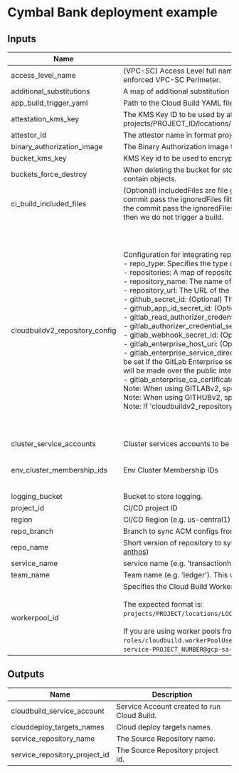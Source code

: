 # Cymbal Bank deployment example

<!-- BEGINNING OF PRE-COMMIT-TERRAFORM DOCS HOOK -->
## Inputs

| Name | Description | Type | Default | Required |
|------|-------------|------|---------|:--------:|
| access\_level\_name | (VPC-SC) Access Level full name. When providing this variable, additional identities will be added to the access level, these are required to work within an enforced VPC-SC Perimeter. | `string` | `null` | no |
| additional\_substitutions | A map of additional substitution variables for Google Cloud Build Trigger Specification. All keys must start with an underscore (\_). | `map(string)` | `{}` | no |
| app\_build\_trigger\_yaml | Path to the Cloud Build YAML file for the application | `string` | n/a | yes |
| attestation\_kms\_key | The KMS Key ID to be used by attestor in format projects/PROJECT\_ID/locations/KMS\_KEY\_LOCATION/keyRings/KMS\_KEYRING\_NAME/cryptoKeys/KMS\_KEY\_NAME/cryptoKeyVersions/KMS\_KEY\_VERSION. | `string` | n/a | yes |
| attestor\_id | The attestor name in format projects/PROJECT\_ID/attestors/ATTESTOR\_NAME. | `string` | n/a | yes |
| binary\_authorization\_image | The Binary Authorization image to be used to create attestation. | `string` | n/a | yes |
| bucket\_kms\_key | KMS Key id to be used to encrypt bucket. | `string` | `null` | no |
| buckets\_force\_destroy | When deleting the bucket for storing CICD artifacts, this boolean option will delete all contained objects. If false, Terraform will fail to delete buckets which contain objects. | `bool` | `false` | no |
| ci\_build\_included\_files | (Optional) includedFiles are file glob matches using https://golang.org/pkg/path/filepath/#Match extended with support for **. If any of the files altered in the commit pass the ignoredFiles filter and includedFiles is empty, then as far as this filter is concerned, we should trigger the build. If any of the files altered in the commit pass the ignoredFiles filter and includedFiles is not empty, then we make sure that at least one of those files matches a includedFiles glob. If not, then we do not trigger a build. | `list(string)` | `[]` | no |
| cloudbuildv2\_repository\_config | Configuration for integrating repositories with Cloud Build v2:<br>  - repo\_type: Specifies the type of repository. Supported types are 'GITHUBv2', 'GITLABv2', and 'CSR'.<br>  - repositories: A map of repositories to be created. The key must match the exact name of the repository. Each repository is defined by:<br>      - repository\_name: The name of the repository.<br>      - repository\_url: The URL of the repository.<br>  - github\_secret\_id: (Optional) The personal access token for GitHub authentication.<br>  - github\_app\_id\_secret\_id: (Optional) The application ID for a GitHub App used for authentication.<br>  - gitlab\_read\_authorizer\_credential\_secret\_id: (Optional) The read authorizer credential for GitLab access.<br>  - gitlab\_authorizer\_credential\_secret\_id: (Optional) The authorizer credential for GitLab access.<br>  - gitlab\_webhook\_secret\_id: (Optional) The secret ID for the GitLab WebHook.<br>  - gitlab\_enterprise\_host\_uri: (Optional) The URI of the GitLab Enterprise host this connection is for. If not specified, the default value is https://gitlab.com.<br>  - gitlab\_enterprise\_service\_directory: (Optional) Configuration for using Service Directory to privately connect to a GitLab Enterprise server. This should only be set if the GitLab Enterprise server is hosted on-premises and not reachable by public internet. If this field is left empty, calls to the GitLab Enterprise server will be made over the public internet. Format: projects/{project}/locations/{location}/namespaces/{namespace}/services/{service}.<br>  - gitlab\_enterprise\_ca\_certificate: (Optional) SSL certificate to use for requests to GitLab Enterprise.<br>Note: When using GITLABv2, specify `gitlab_read_authorizer_credential` and `gitlab_authorizer_credential` and `gitlab_webhook_secret_id`.<br>Note: When using GITHUBv2, specify `github_pat` and `github_app_id`.<br>Note: If 'cloudbuildv2\_repository\_config' variable is not configured, CSR (Cloud Source Repositories) will be used by default. | <pre>object({<br>    repo_type = string # Supported values are: GITHUBv2, GITLABv2 and CSR<br>    # repositories to be created<br>    repositories = map(<br>      object({<br>        repository_name = string<br>        repository_url  = string<br>      })<br>    )<br>    # Credential Config for each repository type<br>    github_secret_id                            = optional(string)<br>    github_app_id_secret_id                     = optional(string)<br>    gitlab_read_authorizer_credential_secret_id = optional(string)<br>    gitlab_authorizer_credential_secret_id      = optional(string)<br>    gitlab_webhook_secret_id                    = optional(string)<br>    gitlab_enterprise_host_uri                  = optional(string)<br>    gitlab_enterprise_service_directory         = optional(string)<br>    gitlab_enterprise_ca_certificate            = optional(string)<br>  })</pre> | n/a | yes |
| cluster\_service\_accounts | Cluster services accounts to be granted the Artifact Registry reader role. | `map(string)` | n/a | yes |
| env\_cluster\_membership\_ids | Env Cluster Membership IDs | <pre>map(object({<br>    cluster_membership_ids = list(string)<br>  }))</pre> | n/a | yes |
| logging\_bucket | Bucket to store logging. | `string` | `null` | no |
| project\_id | CI/CD project ID | `string` | n/a | yes |
| region | CI/CD Region (e.g. us-central1) | `string` | n/a | yes |
| repo\_branch | Branch to sync ACM configs from & trigger CICD if pushed to. | `string` | n/a | yes |
| repo\_name | Short version of repository to sync ACM configs from & use source for CI (e.g. 'bank-of-anthos' for https://www.github.com/GoogleCloudPlatform/bank-of-anthos) | `string` | n/a | yes |
| service\_name | service name (e.g. 'transactionhistory') | `string` | n/a | yes |
| team\_name | Team name (e.g. 'ledger'). This will be the prefix to the service CI Build Trigger Name. | `string` | n/a | yes |
| workerpool\_id | Specifies the Cloud Build Worker Pool that will be utilized for triggers created in this step.<br><br>The expected format is:<br>`projects/PROJECT/locations/LOCATION/workerPools/POOL_NAME`.<br><br>If you are using worker pools from a different project, ensure that you grant the<br>`roles/cloudbuild.workerPoolUser` role on the workerpool project to the Cloud Build Service Agent and the Cloud Build Service Account of the trigger project:<br>`service-PROJECT_NUMBER@gcp-sa-cloudbuild.iam.gserviceaccount.com`, `PROJECT_NUMBER@cloudbuild.gserviceaccount.com` | `string` | `""` | no |

## Outputs

| Name | Description |
|------|-------------|
| cloudbuild\_service\_account | Service Account created to run Cloud Build. |
| clouddeploy\_targets\_names | Cloud deploy targets names. |
| service\_repository\_name | The Source Repository name. |
| service\_repository\_project\_id | The Source Repository project id. |

<!-- END OF PRE-COMMIT-TERRAFORM DOCS HOOK -->

